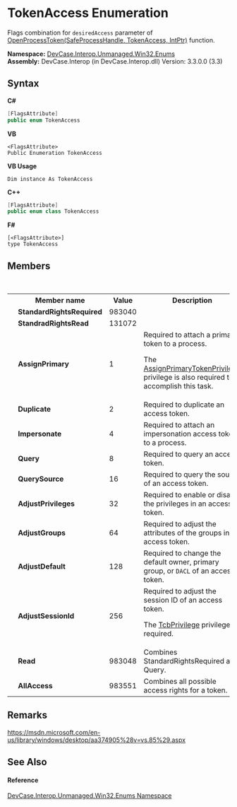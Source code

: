 # TokenAccess Enumeration
 

Flags combination for `desiredAccess` parameter of <a href="M_DevCase_Interop_Unmanaged_Win32_NativeMethods_OpenProcessToken">OpenProcessToken(SafeProcessHandle, TokenAccess, IntPtr)</a> function.

**Namespace:**&nbsp;<a href="N_DevCase_Interop_Unmanaged_Win32_Enums">DevCase.Interop.Unmanaged.Win32.Enums</a><br />**Assembly:**&nbsp;DevCase.Interop (in DevCase.Interop.dll) Version: 3.3.0.0 (3.3)

## Syntax

**C#**<br />
``` C#
[FlagsAttribute]
public enum TokenAccess
```

**VB**<br />
``` VB
<FlagsAttribute>
Public Enumeration TokenAccess
```

**VB Usage**<br />
``` VB Usage
Dim instance As TokenAccess
```

**C++**<br />
``` C++
[FlagsAttribute]
public enum class TokenAccess
```

**F#**<br />
``` F#
[<FlagsAttribute>]
type TokenAccess
```


## Members
&nbsp;<table><tr><th></th><th>Member name</th><th>Value</th><th>Description</th></tr><tr><td /><td target="F:DevCase.Interop.Unmanaged.Win32.Enums.TokenAccess.StandardRightsRequired">**StandardRightsRequired**</td><td>983040</td><td /></tr><tr><td /><td target="F:DevCase.Interop.Unmanaged.Win32.Enums.TokenAccess.StandradRightsRead">**StandradRightsRead**</td><td>131072</td><td /></tr><tr><td /><td target="F:DevCase.Interop.Unmanaged.Win32.Enums.TokenAccess.AssignPrimary">**AssignPrimary**</td><td>1</td><td>Required to attach a primary token to a process. 

 The <a href="T_DevCase_Interop_Unmanaged_Win32_Enums_ProcessPrivileges">AssignPrimaryTokenPrivilege</a> privilege is also required to accomplish this task.</td></tr><tr><td /><td target="F:DevCase.Interop.Unmanaged.Win32.Enums.TokenAccess.Duplicate">**Duplicate**</td><td>2</td><td>Required to duplicate an access token.</td></tr><tr><td /><td target="F:DevCase.Interop.Unmanaged.Win32.Enums.TokenAccess.Impersonate">**Impersonate**</td><td>4</td><td>Required to attach an impersonation access token to a process.</td></tr><tr><td /><td target="F:DevCase.Interop.Unmanaged.Win32.Enums.TokenAccess.Query">**Query**</td><td>8</td><td>Required to query an access token.</td></tr><tr><td /><td target="F:DevCase.Interop.Unmanaged.Win32.Enums.TokenAccess.QuerySource">**QuerySource**</td><td>16</td><td>Required to query the source of an access token.</td></tr><tr><td /><td target="F:DevCase.Interop.Unmanaged.Win32.Enums.TokenAccess.AdjustPrivileges">**AdjustPrivileges**</td><td>32</td><td>Required to enable or disable the privileges in an access token.</td></tr><tr><td /><td target="F:DevCase.Interop.Unmanaged.Win32.Enums.TokenAccess.AdjustGroups">**AdjustGroups**</td><td>64</td><td>Required to adjust the attributes of the groups in an access token.</td></tr><tr><td /><td target="F:DevCase.Interop.Unmanaged.Win32.Enums.TokenAccess.AdjustDefault">**AdjustDefault**</td><td>128</td><td>Required to change the default owner, primary group, or `DACL` of an access token.</td></tr><tr><td /><td target="F:DevCase.Interop.Unmanaged.Win32.Enums.TokenAccess.AdjustSessionId">**AdjustSessionId**</td><td>256</td><td>Required to adjust the session ID of an access token. 

 The <a href="T_DevCase_Interop_Unmanaged_Win32_Enums_ProcessPrivileges">TcbPrivilege</a> privilege is required.</td></tr><tr><td /><td target="F:DevCase.Interop.Unmanaged.Win32.Enums.TokenAccess.Read">**Read**</td><td>983048</td><td>Combines StandardRightsRequired and Query.</td></tr><tr><td /><td target="F:DevCase.Interop.Unmanaged.Win32.Enums.TokenAccess.AllAccess">**AllAccess**</td><td>983551</td><td>Combines all possible access rights for a token.</td></tr></table>

## Remarks
<a href="https://msdn.microsoft.com/en-us/library/windows/desktop/aa374905%28v=vs.85%29.aspx" target="_blank">https://msdn.microsoft.com/en-us/library/windows/desktop/aa374905%28v=vs.85%29.aspx</a>

## See Also


#### Reference
<a href="N_DevCase_Interop_Unmanaged_Win32_Enums">DevCase.Interop.Unmanaged.Win32.Enums Namespace</a><br />